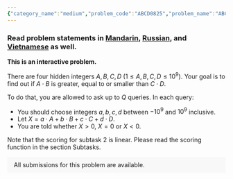 ```yaml
---
{"category_name":"medium","problem_code":"ABCD0825","problem_name":"ABCD","problemComponents":{"constraints":"- $1 \\leq T \\leq 100$\n- $1 \\le A,B,C,D \\le 10^9$\n","constraintsState":true,"subtasks":"**Subtask #1 (20 points):**\n- $1 \\le A,B,C,D \\le 100$\n- $Q = 200$\n\n**Subtask #2 (80 points):**\n- $Q = 4,000$\n- Scoring:\n    - If you did not find the correct answer or asked more than $Q$ queries in at least one test case, your score is $0$.\n    - Otherwise, let $q$ be the maximum number of questions you asked in a single test case.\n    - If $q \\lt 200$, you gain 80 points.\n    - Otherwise, you gain $(4200 - q) / 50$ points.\n\n**Note -** In interactive problems, a TLE submission might sometimes get a WA verdict, with execution time displayed as -1.","subtasksState":true,"inputFormat":"The first line of the input contains two space-separated integers $T$ and $Q$. You should solve $T$ test cases.\n","inputFormatState":true,"outputFormat":"For each test case:\n- First, you should ask up to $Q$ queries. \n    - To ask a query, print a line in the format `\u0022? a b c d\u0022` (without quotes), where $a,b,c,d$ should be integers satisfying $-10^9 \\le a,b,c,d \\le 10^9$.\n    - Then, you should read a single line containing one character \u0027\u003E\u0027, \u0027=\u0027 or \u0027\u003C\u0027, denoting whether $X$ \u003E $0$, $X$ = $0$ or $X$ \u003C $0$. \n- Once you have found the answer, print a line containing the character \u0027!\u0027 followed by a space and one of the characters \u0027\u003E\u0027, \u0027=\u0027 or \u0027\u003C\u0027 denoting your answer (e.g. \u0027\u003E\u0027 denotes $A \\cdot B \\gt C \\cdot D$).\n\nDon\u0027t forget to flush the output after printing each line!\n","outputFormatState":true,"sampleTestCases":{"0":{"id":1,"input":"In:  2 200\nOut: ? 1 0 -2 0\nIn:  \u003E\nOut: ? 0 1 0 -1 \nIn:  \u003E\nOut: ! \u003E\nOut: ? 2 0 -2 0\nIn:  =\nOut: ? 5 -3 -5 3\nIn:  =\nOut: ! =","output":"","explanation":"**Example case 1:** $(A,B,C,D) = (10,5,3,4)$\n- First, we ask a query with $(a,b,c,d) = (1,0,-2,0)$. Since $A - 2C \\gt 0$, the response is \u0027\u003E\u0027.\n- Then, we ask a query with $(a,b,c,d) = (0,1,0,-1)$. Since $B - D \\gt 0$, the response is \u0027\u003E\u0027 again.\n- Finally, we guess \u0027\u003E\u0027, which is correct because $10 \\cdot 5 \\gt 3 \\cdot 4$.  \n\n**Example case 2:** $(A,B,C,D) = (7,7,7,7)$\n- First, we ask a query with $(a,b,c,d) = (2,0,-2,0)$. Since $2A - 2C = 0$, the response is \u0027=\u0027.\n- Then, we ask a query with $(a,b,c,d) = (5,-3,-5,3)$. Since $5A - 3B - 5C + 3D = 0$, the response is \u0027=\u0027.\n- Finally, we guess \u0027=\u0027, which is correct because $7 \\cdot 7 = 7 \\cdot 7$.\n","isDeleted":false}}},"video_editorial_url":"","languages_supported":{"0":"CPP14","1":"C","2":"JAVA","3":"PYTH 3.6","4":"CPP17","5":"PYTH","6":"PYP3","7":"CS2","8":"ADA","9":"PYPY","10":"TEXT","11":"PAS fpc","12":"NODEJS","13":"RUBY","14":"PHP","15":"GO","16":"HASK","17":"TCL","18":"PERL","19":"SCALA","20":"LUA","21":"kotlin","22":"BASH","23":"JS","24":"LISP sbcl","25":"rust","26":"PAS gpc","27":"BF","28":"CLOJ","29":"R","30":"D","31":"CAML","32":"FORT","33":"ASM","34":"swift","35":"FS","36":"WSPC","37":"LISP clisp","38":"SQL","39":"SCM guile","40":"PERL6","41":"ERL","42":"CLPS","43":"ICK","44":"NICE","45":"PRLG","46":"ICON","47":"COB","48":"SCM chicken","49":"PIKE","50":"SCM qobi","51":"ST","52":"SQLQ","53":"NEM"},"max_timelimit":1,"source_sizelimit":50000,"problem_author":"dannyboy1204","problem_tester":"","date_added":"25-08-2021","tags":{"0":"dannyboy1204"},"problem_difficulty_level":"Unavailable","best_tag":"","editorial_url":"","time":{"view_start_date":1630170002,"submit_start_date":1630170002,"visible_start_date":1630170002,"end_date":1735669800},"is_direct_submittable":false,"problemDiscussURL":"https://discuss.codechef.com/search?q=ABCD0825","is_proctored":false,"visitedContests":{},"layout":"problem"}
---
```

### Read problem statements in [Mandarin](https://www.codechef.com/download/translated/LTIME99/mandarin/ABCD0825.pdf), [Russian](https://www.codechef.com/download/translated/LTIME99/russian/ABCD0825.pdf), and [Vietnamese](https://www.codechef.com/download/translated/LTIME99/vietnamese/ABCD0825.pdf) as well.

**This is an interactive problem.**

There are four hidden integers $A,B,C,D$ ($1 \le A,B,C,D \le 10^9$). Your goal is to find out if $A \cdot B$ is greater, equal to or smaller than $C \cdot D$.

To do that, you are allowed to ask up to $Q$ queries. In each query:
- You should choose integers $a, b, c, d$ between $-10^9$ and $10^9$ inclusive.
- Let $X = a \cdot A + b \cdot B + c \cdot C + d \cdot D$.
- You are told whether $X \gt 0$, $X = 0$ or $X \lt 0$.

Note that the scoring for subtask 2 is linear. Please read the scoring function in the section Subtasks.

<aside style='background: #f8f8f8;padding: 10px 15px;'><div>All submissions for this problem are available.</div></aside>